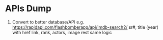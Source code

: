 # APIs Dump

1. Convert to better database/API e.g. https://rapidapi.com/flashbomberapp/api/imdb-search2/
sr#, title (year) with href link, rank, actors, image
rest same logic